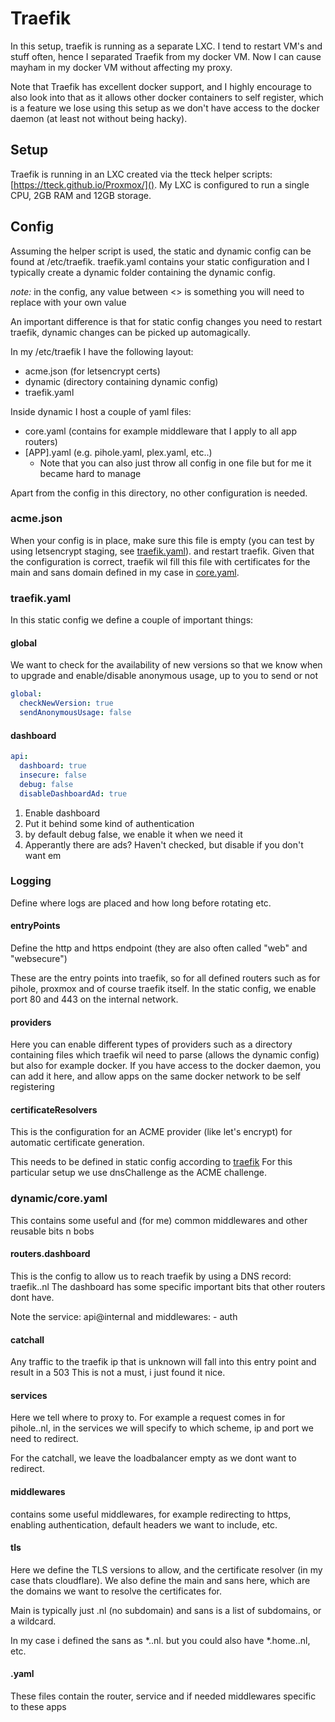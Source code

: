 # Traefik
In this setup, traefik is running as a separate LXC. I tend to restart VM's and stuff often, hence I separated Traefik from my docker VM.
Now I can cause mayham in my docker VM without affecting my proxy. 

Note that Traefik has excellent docker support, and I highly encourage to also look into that as it allows other docker containers to self register,
which is a feature we lose using this setup as we don't have access to the docker daemon (at least not without being hacky).

## Setup
Traefik is running in an LXC created via the tteck helper scripts: [https://tteck.github.io/Proxmox/]().
My LXC is configured to run a single CPU, 2GB RAM and 12GB storage.

## Config
Assuming the helper script is used, the static and dynamic config can be found at /etc/traefik.
traefik.yaml contains your static configuration and I typically create a dynamic folder containing the dynamic config.

_note:_ in the config, any value between <> is something you will need to replace with your own value

An important difference is that for static config changes you need to restart traefik, dynamic changes can be picked up automagically.

In my /etc/traefik I have the following layout:

- acme.json (for letsencrypt certs)
- dynamic (directory containing dynamic config)
- traefik.yaml

Inside dynamic I host a couple of yaml files:

- core.yaml (contains for example middleware that I apply to all app routers)
- [APP].yaml (e.g. pihole.yaml, plex.yaml, etc..)
  - Note that you can also just throw all config in one file but for me it became hard to manage

Apart from the config in this directory, no other configuration is needed.

### acme.json
When your config is in place, make sure this file is empty (you can test by using letsencrypt staging, see [traefik.yaml](../traefik/traefik.yaml)).
and restart traefik. Given that the configuration is correct, traefik wil fill this file with certificates for the main and sans domain defined in my case in [core.yaml](../traefik/dynamic/core.yaml).

### traefik.yaml
In this static config we define a couple of important things:

#### global

We want to check for the availability of new versions so that we know when to upgrade and enable/disable anonymous usage, up to you to send or not

```yaml
global:
  checkNewVersion: true
  sendAnonymousUsage: false
```

#### dashboard

```yaml
api:
  dashboard: true
  insecure: false
  debug: false
  disableDashboardAd: true
```

1. Enable dashboard
2. Put it behind some kind of authentication
3. by default debug false, we enable it when we need it
4. Apperantly there are ads? Haven't checked, but disable if you don't want em

### Logging

Define where logs are placed and how long before rotating etc.

#### entryPoints

Define the http and https endpoint (they are also often called "web" and "websecure")

These are the entry points into traefik, so for all defined routers such as for pihole, proxmox and of course traefik itself.
In the static config, we enable port 80 and 443 on the internal network.

#### providers

Here you can enable different types of providers such as a directory containing files which traefik wil need to parse (allows the dynamic config)
but also for example docker. If you have access to the docker daemon, you can add it here, and allow apps on the same docker network to be self registering

#### certificateResolvers

This is the configuration for an ACME provider (like let's encrypt) for automatic certificate generation.

This needs to be defined in static config according to [traefik](https://doc.traefik.io/traefik/https/acme/)
For this particular setup we use dnsChallenge as the ACME challenge.

### dynamic/core.yaml

This contains some useful and (for me) common middlewares and other reusable bits n bobs

#### routers.dashboard

This is the config to allow us to reach traefik by using a DNS record: traefik.<yourdomain>.nl
The dashboard has some specific important bits that other routers dont have.

Note the service: api@internal and middlewares: - auth

#### catchall

Any traffic to the traefik ip that is unknown will fall into this entry point and result in a 503
This is not a must, i just found it nice.

#### services

Here we tell where to proxy to. For example a request comes in for pihole.<yourdomain>.nl, in the services we will specify to which scheme, ip and port we need to redirect. 

For the catchall, we leave the loadbalancer empty as we dont want to redirect.

#### middlewares

contains some useful middlewares, for example redirecting to https, enabling authentication, default headers we want to include, etc.

#### tls
Here we define the TLS versions to allow, and the certificate resolver (in my case thats cloudflare).
We also define the main and sans here, which are the domains we want to resolve the certificates for.

Main is typically just <domain>.nl (no subdomain)
and sans is a list of subdomains, or a wildcard.

In my case i defined the sans as *.<yourdomain>.nl. but you could also have *.home.<yourdomain>.nl, etc.

#### <app>.yaml

These files contain the router, service and if needed middlewares specific to these apps